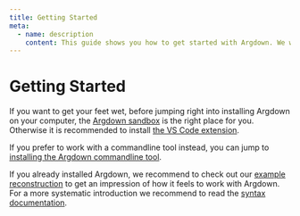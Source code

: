 ```yaml
---
title: Getting Started
meta:
  - name: description
    content: This guide shows you how to get started with Argdown. We will begin by installing the Argdown tools and then reconstruct a small example debate.
---
```


# Getting Started

If you want to get your feet wet, before jumping right into installing Argdown on your computer, the [Argdown sandbox](https://christianvoigt.github.io/argdown/sandbox/) is the right place for you. Otherwise it is recommended to install [the VS Code extension](/guide/installing-the-vscode-extension.html).

If you prefer to work with a commandline tool instead, you can jump to [installing the Argdown commandline tool](/guide/installing-the-commandline-tool.html).

If you already installed Argdown, we recommend to check out our [example reconstruction](/guide/a-first-example.html) to get an impression of how it feels to work with Argdown. For a more systematic introduction we recommend to read the [syntax documentation](/syntax/).
